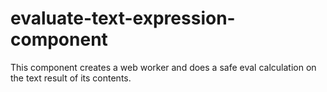 # evaluate-text-expression-component
This component creates a web worker and does a safe eval calculation on the text result of its contents. 
